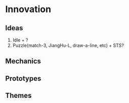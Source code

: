 # Innovation

## Ideas

1.  Idle + ?
2.  Puzzle(match-3, JiangHu-L, draw-a-line, etc) + STS?

## Mechanics



## Prototypes



## Themes


